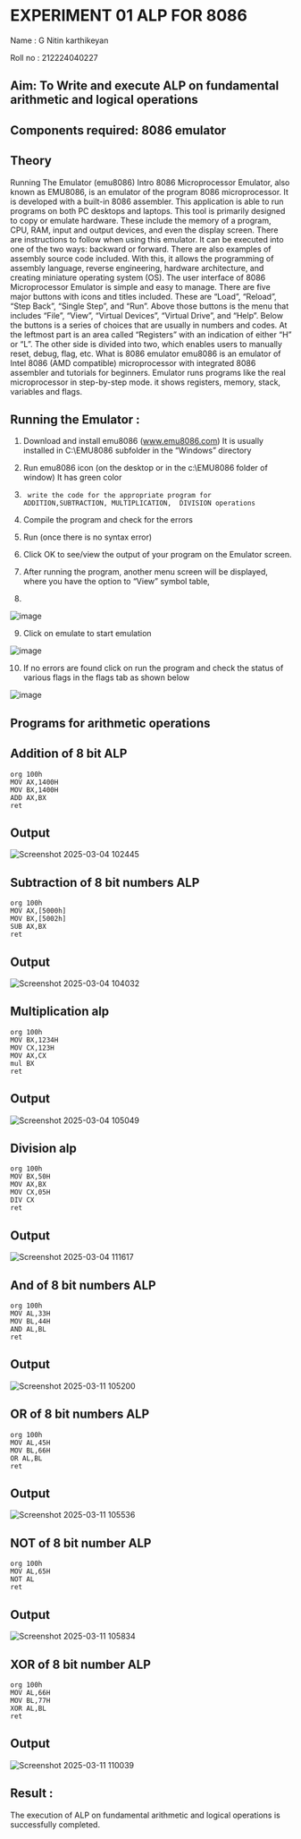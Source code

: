 # EXPERIMENT 01 ALP FOR 8086
Name : G Nitin karthikeyan

Roll no : 212224040227







## Aim: To Write and execute ALP on fundamental arithmetic and logical operations
## Components required: 8086  emulator 
## Theory 
Running The Emulator (emu8086) Intro 8086 Microprocessor Emulator, also known as EMU8086, is an emulator of the program 8086 microprocessor. It is developed with a built-in 8086 assembler. This application is able to run programs on both PC desktops and laptops. This tool is primarily designed to copy or emulate hardware. These include the memory of a program, CPU, RAM, input and output devices, and even the display screen. There are instructions to follow when using this emulator. It can be executed into one of the two ways: backward or forward. There are also examples of assembly source code included. With this, it allows the programming of assembly language, reverse engineering, hardware architecture, and creating miniature operating system (OS). The user interface of 8086 Microprocessor Emulator is simple and easy to manage. There are five major buttons with icons and titles included. These are “Load”, “Reload”, “Step Back”, “Single Step”, and “Run”. Above those buttons is the menu that includes “File”, “View”, “Virtual Devices”, “Virtual Drive”, and “Help”. Below the buttons is a series of choices that are usually in numbers and codes. At the leftmost part is an area called “Registers” with an indication of either “H” or “L”. The other side is divided into two, which enables users to manually reset, debug, flag, etc. What is 8086 emulator emu8086 is an emulator of Intel 8086 (AMD compatible) microprocessor with integrated 8086 assembler and tutorials for beginners. Emulator runs programs like the real microprocessor in step-by-step mode. it shows registers, memory, stack, variables and flags.


 ## Running the Emulator :
1.	Download and install emu8086 (www.emu8086.com) It is usually installed in C:\EMU8086 subfolder in the “Windows” directory
2.	  Run  emu8086 icon (on the desktop or in the c:\EMU8086 folder of window) It has green color 
 
 
3.		write the code for the appropriate program for ADDITION,SUBTRACTION, MULTIPLICATION,  DIVISION operations 

4.	 Compile the program and check for the errors 
5.	Run (once there is no syntax error) 

6.	Click OK to see/view the output of your program on the Emulator screen. 


7.	After running the program, another menu screen will be displayed, where you have the option to “View” symbol table,
8.	 


![image](https://user-images.githubusercontent.com/36288975/189273263-d65baae9-4b8f-4723-afb3-c0ffa4052b04.png)











9.	Click on emulate to start emulation 








![image](https://user-images.githubusercontent.com/36288975/189273273-9bb36ec1-e2e8-4892-8d35-37707332bfdc.png)








10.	If no errors are found click on run the program and check the status of various flags in the flags tab as shown below 






![image](https://user-images.githubusercontent.com/36288975/189273277-113a2a33-4a40-4ff8-95a5-ecd3a1f504fe.png)







## Programs for arithmetic  operations

## Addition  of 8 bit ALP 
```
org 100h 
MOV AX,1400H 
MOV BX,1400H
ADD AX,BX
ret
```
## Output  
![Screenshot 2025-03-04 102445](https://github.com/user-attachments/assets/e7a4fed1-30b7-48cb-97df-55b1ae91ea4a)

## Subtraction   of 8 bit numbers  ALP 
```
org 100h 
MOV AX,[5000h] 
MOV BX,[5002h]
SUB AX,BX
ret
```
## Output  
![Screenshot 2025-03-04 104032](https://github.com/user-attachments/assets/dd7bd25b-2906-48e5-8283-bbc9c4b83c17)

## Multiplication alp 
```
org 100h 
MOV BX,1234H
MOV CX,123H 
MOV AX,CX
mul BX
ret
```
## Output  
![Screenshot 2025-03-04 105049](https://github.com/user-attachments/assets/8ec4a23a-a90a-4ef0-989c-d942acac7db9)


## Division alp 
```
org 100h 
MOV BX,50H
MOV AX,BX
MOV CX,05H
DIV CX
ret
```
## Output  
![Screenshot 2025-03-04 111617](https://github.com/user-attachments/assets/a965d8bc-d644-4986-9a73-2c02e61967dd)

## And of 8 bit numbers ALP
```
org 100h
MOV AL,33H
MOV BL,44H
AND AL,BL
ret
```
## Output
![Screenshot 2025-03-11 105200](https://github.com/user-attachments/assets/28facc72-1890-4e76-bf59-5fe34f2763ea)

## OR of 8 bit numbers ALP
```
org 100h
MOV AL,45H
MOV BL,66H
OR AL,BL
ret
```
## Output
![Screenshot 2025-03-11 105536](https://github.com/user-attachments/assets/ca2915c8-420e-4d14-971b-dfa3faa443c0)

## NOT of 8 bit number ALP
```
org 100h
MOV AL,65H
NOT AL
ret
```
## Output
![Screenshot 2025-03-11 105834](https://github.com/user-attachments/assets/c6b72a97-33e8-41f9-ad60-3dfb45139269)

## XOR of 8 bit number ALP
```
org 100h
MOV AL,66H
MOV BL,77H
XOR AL,BL
ret
```
## Output
![Screenshot 2025-03-11 110039](https://github.com/user-attachments/assets/df7ebef2-fd6d-4e46-8f6a-33553fe40283)

## Result :
The execution of ALP on fundamental arithmetic and logical operations is successfully completed.







